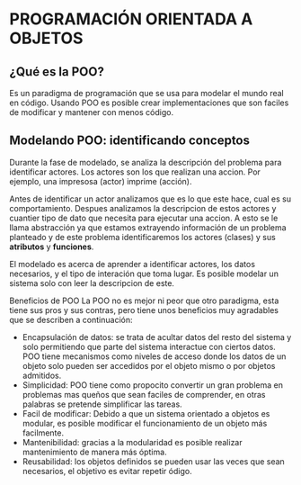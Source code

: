 # PROGRAMACIÓN ORIENTADA A OBJETOS
## ¿Qué es la POO?
Es un paradigma de programación que se usa para modelar el mundo real en código. Usando POO es posible crear implementaciones que son faciles de modificar y mantener con menos código.

## Modelando POO: identificando conceptos
Durante la fase de modelado, se analiza la descripción del problema para identificar actores. Los actores son los que realizan una accion. Por ejemplo, una impresosa (actor) imprime (acción).

Antes de identificar un actor analizamos que es lo que este hace, cual es su comportamiento. Despues analizamos la descripcion de estos actores y cuantier tipo de dato que necesita para ejecutar una accion. A esto se le llama abstracción ya que estamos extrayendo información de un problema planteado y de este problema identificaremos los actores (clases) y sus **atributos** y **funciones**.

El modelado es acerca de aprender a identificar actores, los datos necesarios, y el tipo de interación que toma lugar. Es posible modelar un sistema solo con leer la descripcion de este. 

Beneficios de POO
La POO no es mejor ni peor que otro paradigma, esta tiene sus pros y sus contras, pero tiene unos beneficios muy agradables que se describen a continuación:
* Encapsulación de datos: se trata de acultar datos del resto del sistema y solo permitiendo que parte del sistema interactue con ciertos datos. POO tiene mecanismos como niveles de acceso donde los datos de un objeto solo pueden ser accedidos por el objeto mismo o por objetos admitidos.
* Simplicidad: POO tiene como propocito convertir un gran problema en problemas mas queños que sean faciles de comprender, en otras palabras se pretende simplificar las tareas.
* Facil de modificar: Debido a que un sistema orientado a objetos es modular, es posible modificar el funcionamiento de un objeto más facilmente.
* Mantenibilidad: gracias a la modularidad es posible realizar mantenimiento de manera más óptima.
* Reusabilidad: los objetos definidos se pueden usar las veces que sean necesarios, el objetivo es evitar repetir ódigo.


